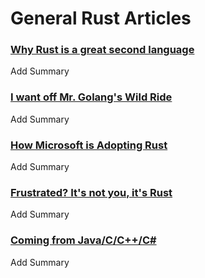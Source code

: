 # General Rust Articles

### [Why Rust is a great second language](https://dev.to/blorente/why-learning-rust-is-great-as-a-second-language-5583)
Add Summary
### [I want off Mr. Golang's Wild Ride](https://fasterthanli.me/articles/i-want-off-mr-golangs-wild-ride)
Add Summary
### [How Microsoft is Adopting Rust](https://medium.com/the-innovation/how-microsoft-is-adopting-rust-e0f8816566ba)
Add Summary
### [Frustrated? It's not you, it's Rust](https://fasterthanli.me/articles/frustrated-its-not-you-its-rust)
Add Summary
### [Coming from Java/C/C++/C#](https://fasterthanli.me/articles/i-am-a-java-csharp-c-or-cplusplus-dev-time-to-do-some-rust)
Add Summary

